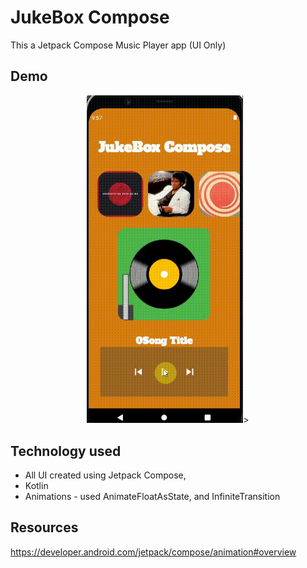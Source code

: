 # JukeBox Compose
This a Jetpack Compose Music Player app (UI Only)

## Demo

<p align="center">
  <img src="https://github.com/danielmbutler/JukeBox_Compose/blob/master/resources/demo.gif" width="250" >>
</p>



## Technology used
* All UI created using Jetpack Compose,
* Kotlin
* Animations - used AnimateFloatAsState, and InfiniteTransition

## Resources
https://developer.android.com/jetpack/compose/animation#overview

